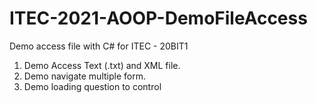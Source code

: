 # ITEC-2021-AOOP-DemoFileAccess
Demo access file with C# for ITEC - 20BIT1

1. Demo Access Text (.txt) and XML file.
2. Demo navigate multiple form.
3. Demo loading question to control
